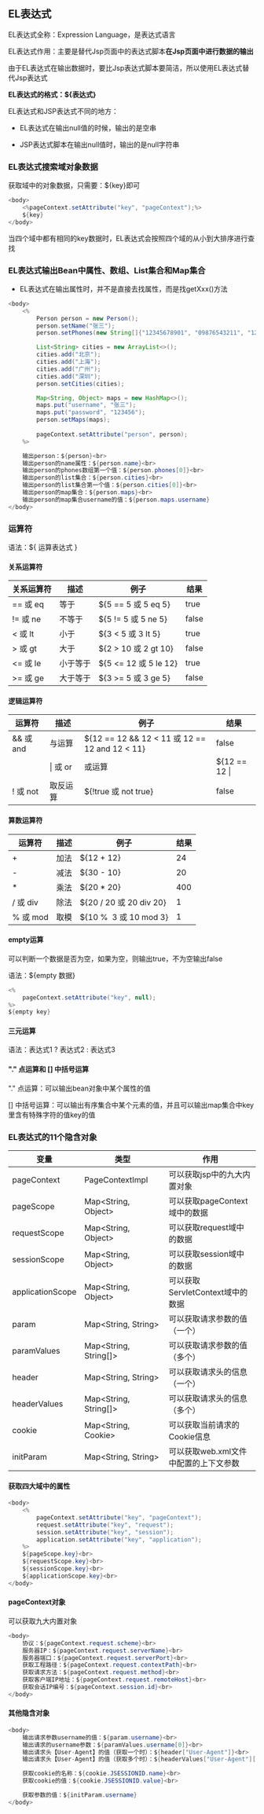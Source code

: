 ## EL表达式

EL表达式全称：Expression Language，是表达式语言

EL表达式作用：主要是替代Jsp页面中的表达式脚本**在Jsp页面中进行数据的输出**

由于EL表达式在输出数据时，要比Jsp表达式脚本要简洁，所以使用EL表达式替代Jsp表达式

**EL表达式的格式：${表达式}**

EL表达式和JSP表达式不同的地方：

- EL表达式在输出null值的时候，输出的是空串

- JSP表达式脚本在输出null值时，输出的是null字符串

### EL表达式搜索域对象数据

获取域中的对象数据，只需要：${key}即可

```java
<body>
    <%pageContext.setAttribute("key", "pageContext");%>
    ${key}
</body>
```

当四个域中都有相同的key数据时，EL表达式会按照四个域的从小到大排序进行查找

### EL表达式输出Bean中属性、数组、List集合和Map集合

- EL表达式在输出属性时，并不是直接去找属性，而是找getXxx()方法

```java
<body>
    <%
        Person person = new Person();
        person.setName("张三");
        person.setPhones(new String[]{"12345678901", "09876543211", "12345098761"});

        List<String> cities = new ArrayList<>();
        cities.add("北京");
        cities.add("上海");
        cities.add("广州");
        cities.add("深圳");
        person.setCities(cities);

        Map<String, Object> maps = new HashMap<>();
        maps.put("username", "张三");
        maps.put("password", "123456");
        person.setMaps(maps);
        
        pageContext.setAttribute("person", person);
    %>

    输出person：${person}<br>
    输出person的name属性：${person.name}<br>
    输出person的phones数组第一个值：${person.phones[0]}<br>
    输出person的list集合：${person.cities}<br>
    输出person的list集合第一个值：${person.cities[0]}<br>
    输出person的map集合：${person.maps}<br>
    输出person的map集合username的值：${person.maps.username}
</body>
```

### 运算符

语法：${ 运算表达式 }

#### 关系运算符

| 关系运算符   | 描述   | 例子                   | 结果    |
| ------- | ---- | -------------------- | ----- |
| == 或 eq | 等于   | ${5 == 5 或 5 eq 5}   | true  |
| != 或 ne | 不等于  | ${5 != 5 或 5 ne 5}   | false |
| < 或 lt  | 小于   | ${3 < 5 或 3 lt 5}    | true  |
| > 或 gt  | 大于   | ${2 > 10 或 2 gt 10}  | false |
| <= 或 le | 小于等于 | ${5 <= 12 或 5 le 12} | true  |
| >= 或 ge | 大于等于 | ${3 >= 5 或 3 ge 5}   | false |

#### 逻辑运算符

| 运算符      | 描述   | 例子                                            | 结果    |
| -------- | ---- | --------------------------------------------- | ----- |
| && 或 and | 与运算  | ${12 == 12 && 12 < 11 或 12 == 12 and 12 < 11} | false |
| |\| 或 or | 或运算  | ${12 == 12 \|| 12 < 11 或 12 == 12 or 12 < 11} | true  |
| ! 或 not  | 取反运算 | ${!true 或 not true}                           | false |

#### 算数运算符

| 运算符     | 描述  | 例子                     | 结果  |
| ------- | --- | ---------------------- | --- |
| +       | 加法  | ${12 + 12}             | 24  |
| -       | 减法  | ${30 - 10}             | 20  |
| *       | 乘法  | ${20 * 20}             | 400 |
| / 或 div | 除法  | ${20 / 20 或 20 div 20} | 1   |
| % 或 mod | 取模  | ${10 %  3 或 10 mod 3}  | 1   |

#### empty运算

可以判断一个数据是否为空，如果为空，则输出true，不为空输出false

语法：${empty 数据}

```java
<%
    pageContext.setAttribute("key", null);
%>
${empty key}
```

#### 三元运算

语法：表达式1 ? 表达式2 : 表达式3

#### "." 点运算和 [] 中括号运算

"." 点运算：可以输出bean对象中某个属性的值

 [] 中括号运算：可以输出有序集合中某个元素的值，并且可以输出map集合中key里含有特殊字符的值key的值



### EL表达式的11个隐含对象

| 变量               | 类型                    | 作用                                    |
| ---------------- | --------------------- | ------------------------------------- |
| pageContext      | PageContextImpl       | 可以获取jsp中的九大内置对象                       |
| pageScope        | Map<String, Object>   | 可以获取pageContext域中的数据                  |
| requestScope     | Map<String, Object>   | 可以获取request域中的数据                      |
| sessionScope     | Map<String, Object>   | 可以获取session域中的数据                      |
| applicationScope | Map<String, Object>   | 可以获取ServletContext域中的数据               |
| param            | Map<String, String>   | 可以获取请求参数的值（一个）                        |
| paramValues      | Map<String, String[]> | 可以获取请求参数的值（多个）                        |
| header           | Map<String, String>   | 可以获取请求头的信息（一个）                        |
| headerValues     | Map<String, String[]> | 可以获取请求头的信息（多个）                        |
| cookie           | Map<String, Cookie>   | 可以获取当前请求的Cookie信息                     |
| initParam        | Map<String, String>   | 可以获取web.xml文件中配置的<context-param>上下文参数 |

#### 获取四大域中的属性

```java
<body>
    <%
        pageContext.setAttribute("key", "pageContext");
        request.setAttribute("key", "request");
        session.setAttribute("key", "session");
        application.setAttribute("key", "application");
    %>
    ${pageScope.key}<br>
    ${requestScope.key}<br>
    ${sessionScope.key}<br>
    ${applicationScope.key}<br>
</body>
```

#### pageContext对象

可以获取九大内置对象

```java
<body>
    协议：${pageContext.request.scheme}<br>
    服务器IP：${pageContext.request.serverName}<br>
    服务器端口：${pageContext.request.serverPort}<br>
    获取工程路径：${pageContext.request.contextPath}<br>
    获取请求方法：${pageContext.request.method}<br>
    获取客户端IP地址：${pageContext.request.remoteHost}<br>
    获取会话IP编号：${pageContext.session.id}<br>
</body>
```

#### 其他隐含对象

```java
<body>
    输出请求参数username的值：${param.username}<br>
    输出请求的username参数：${paramValues.username[0]}<br>
    输出请求头【User-Agent】的值（获取一个时）：${header["User-Agent"]}<br>
    输出请求头【User-Agent】的值（获取多个时）：${headerValues["User-Agent"][0]}<br>

    获取cookie的名称：${cookie.JSESSIONID.name}<br>
    获取cookie的值：${cookie.JSESSIONID.value}<br>

    获取参数的值：${initParam.username}
</body>
```
